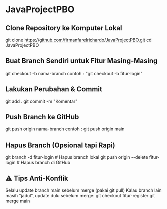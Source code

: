 # JavaProjectPBO

## Clone Repository ke Komputer Lokal
git clone https://github.com/firmanfarelrichardo/JavaProjectPBO.git
cd JavaProjectPBO

## Buat Branch Sendiri untuk Fitur Masing-Masing
git checkout -b nama-branch
contoh : "git checkout -b fitur-login"

## Lakukan Perubahan & Commit
git add .
git commit -m "Komentar"

## Push Branch ke GitHub
git push origin nama-branch
contoh : git push origin main 

## Hapus Branch (Opsional tapi Rapi)
git branch -d fitur-login         # Hapus branch lokal
git push origin --delete fitur-login   # Hapus branch di GitHub

## ⚠️ Tips Anti-Konflik
Selalu update branch main sebelum merge (pakai git pull)
Kalau branch lain masih "jadul", update dulu sebelum merge:
git checkout fitur-register
git merge main